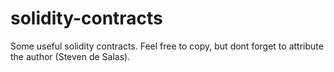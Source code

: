 # solidity-contracts

Some useful solidity contracts. Feel free to copy, but dont forget to attribute the author (Steven de Salas).

